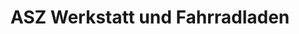 ---
title: "ASZ Werkstatt und Fahrradladen"
url: /loecknitz/asz-werkstatt-und-fahrradladen/
shop: Autowerkstatt
---